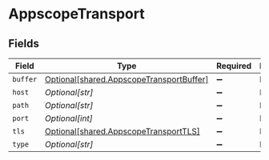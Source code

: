 # AppscopeTransport


## Fields

| Field                                                                                          | Type                                                                                           | Required                                                                                       | Description                                                                                    |
| ---------------------------------------------------------------------------------------------- | ---------------------------------------------------------------------------------------------- | ---------------------------------------------------------------------------------------------- | ---------------------------------------------------------------------------------------------- |
| `buffer`                                                                                       | [Optional[shared.AppscopeTransportBuffer]](undefined/models/shared/appscopetransportbuffer.md) | :heavy_minus_sign:                                                                             | N/A                                                                                            |
| `host`                                                                                         | *Optional[str]*                                                                                | :heavy_minus_sign:                                                                             | N/A                                                                                            |
| `path`                                                                                         | *Optional[str]*                                                                                | :heavy_minus_sign:                                                                             | N/A                                                                                            |
| `port`                                                                                         | *Optional[int]*                                                                                | :heavy_minus_sign:                                                                             | N/A                                                                                            |
| `tls`                                                                                          | [Optional[shared.AppscopeTransportTLS]](undefined/models/shared/appscopetransporttls.md)       | :heavy_minus_sign:                                                                             | N/A                                                                                            |
| `type`                                                                                         | *Optional[str]*                                                                                | :heavy_minus_sign:                                                                             | N/A                                                                                            |